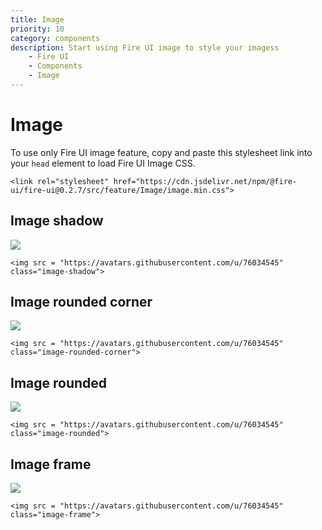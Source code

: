 ```yaml
---
title: Image
priority: 10
category: components
description: Start using Fire UI image to style your imagess
    - Fire UI
    - Components
    - Image
---
```


# Image
To use only Fire UI image feature, copy and paste this stylesheet link into your `head` element to load Fire UI Image CSS.

```
<link rel="stylesheet" href="https://cdn.jsdelivr.net/npm/@fire-ui/fire-ui@0.2.7/src/feature/Image/image.min.css">
```

## Image shadow
<img src = "https://avatars.githubusercontent.com/u/76034545" class="image-shadow">

```
<img src = "https://avatars.githubusercontent.com/u/76034545" class="image-shadow">
```

## Image rounded corner
<img src = "https://avatars.githubusercontent.com/u/76034545" class="image-rounded-corner">

```
<img src = "https://avatars.githubusercontent.com/u/76034545" class="image-rounded-corner">
```

## Image rounded
<img src = "https://avatars.githubusercontent.com/u/76034545" class="image-rounded">

```
<img src = "https://avatars.githubusercontent.com/u/76034545" class="image-rounded">
```

## Image frame
<img src = "https://avatars.githubusercontent.com/u/76034545" class="image-frame">

```
<img src = "https://avatars.githubusercontent.com/u/76034545" class="image-frame">
```
